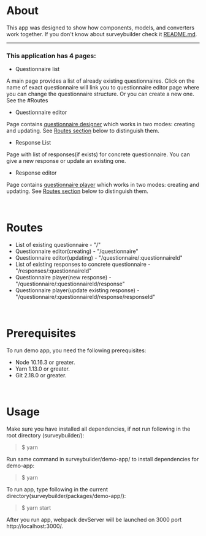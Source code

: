 # **About**

This app was designed to show how components, models, and converters work together. If you don't know about surveybuilder check it [README.md](../README.md "@surveybuilder").
***
### **This application has 4 pages:**
* Questionnaire list

A main page provides a list of already existing questionnaires. Click on the name of exact questionnaire will link you to questionnaire editor page where you can change the questionnaire structure. Or you can create a new one. See the #Routes

* Questionnaire editor

Page contains [questionnaire designer](../packages/designer/README.md "@surveybuilder/designer") which works in two modes: creating and updating. See [Routes section](#Routes) below to distinguish them.

* Response List

Page with list of responses(if exists) for concrete questionnaire. You can give a new response or update an existing one.

* Response editor

Page contains [questionnaire player](../packages/player/README.md "@surveybuilder/player") which works in two modes: creating and updating. See [Routes section](#Routes) below to distinguish them.

&nbsp;
# Routes

* List of existing questionnaire - "/"
* Questionnaire editor(creating) - "/questionnaire"
* Questionnaire editor(updating) - "/questionnaire/:questionnaireId"
* List of existing responses to concrete questionnaire - "/responses/:questionnaireId"
* Questionnaire player(new response) - "/questionnaire/:questionnaireId/response"
* Questionnaire player(update existing response) - "/questionnaire/:questionnaireId/response/responseId"

&nbsp;
# Prerequisites
To run demo app, you need the following prerequisites:
* Node 10.16.3 or greater.
* Yarn 1.13.0 or greater.
* Git 2.18.0 or greater.


&nbsp;
# Usage
Make sure you have installed all dependencies, if not run following in the root directory (surveybuilder/):
>$ yarn 

Run same command in surveybuilder/demo-app/ to install dependencies for demo-app:
>$ yarn

To run app, type following in the current directory(surveybuilder/packages/demo-app/):
>$ yarn start

After you run app, webpack devServer will be launched on 3000 port http://localhost:3000/.